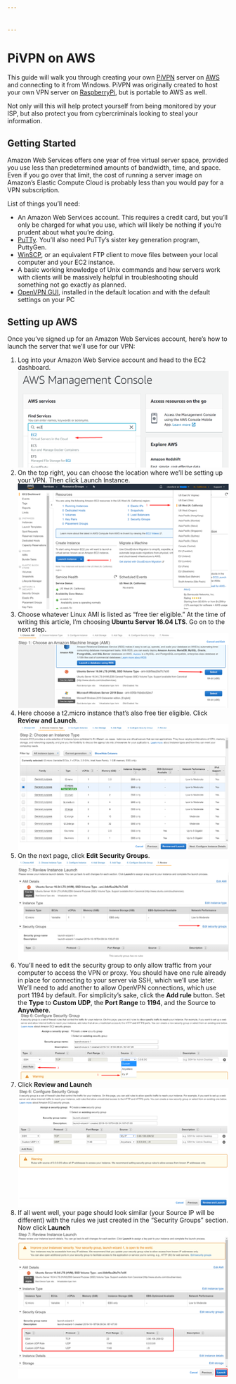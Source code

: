 ```yaml
---


---
```


<h1 id="pivpn-on-aws">PiVPN on AWS</h1>
<p>This guide will walk you through creating your own <a href="http://www.pivpn.io">PiVPN</a> server on <a href="https://aws.amazon.com/">AWS</a> and connecting to it from Windows. PiVPN was originally created to host your own VPN server on <a href="https://www.raspberrypi.org/">RaspberryPi</a>, but is portable to AWS as well.</p>
<p>Not only will this will help protect yourself from being monitored by your ISP, but also protect you from cybercriminals looking to steal your information.</p>
<h2 id="getting-started">Getting Started</h2>
<p>Amazon Web Services offers one year of free virtual server space, provided you use less than predetermined amounts of bandwidth, time, and space. Even if you go over that limit, the cost of running a server image on Amazon’s Elastic Compute Cloud is probably less than you would pay for a VPN subscription.</p>
<p>List of things you’ll need:</p>
<ul>
<li>An Amazon Web Services account. This requires a credit card, but you’ll only be charged for what you use, which will likely be nothing if you’re prudent about what you’re doing.</li>
<li><a href="https://www.chiark.greenend.org.uk/~sgtatham/putty/latest.html">PuTTy</a>. You’ll also need PuTTy’s sister key generation program, PuttyGen.</li>
<li><a href="https://winscp.net/eng/download.php">WinSCP</a>, or an equivalent FTP client to move files between your local computer and your EC2 instance.</li>
<li>A basic working knowledge of Unix commands and how servers work with clients will be massively helpful in troubleshooting should something not go exactly as planned.</li>
<li><a href="https://openvpn.net/index.php/open-source/downloads.html">OpenVPN GUI</a>, installed in the default location and with the default settings on your PC</li>
</ul>
<h2 id="setting-up-aws">Setting up AWS</h2>
<p>Once you’ve signed up for an Amazon Web Services account, here’s how to launch the server that we’ll use for our VPN:</p>
<ol>
<li>Log into your Amazon Web Service account and head to the EC2 dashboard.<img src="https://github.com/ctomford/PiVPN-AWS/blob/master/screenshots/Screenshot_1.png" alt="EC2"></li>
<li>On the top right, you can choose the location where we’ll be setting up your VPN. Then click Launch Instance.<img src="https://github.com/ctomford/PiVPN-AWS/blob/master/screenshots/Screenshot_2.png" alt="EC2"></li>
<li>Choose whatever Linux AMI is listed as “free tier eligible.” At the time of writing this article, I’m choosing <strong>Ubuntu Server 16.04 LTS</strong>. Go on to the next step.<img src="https://github.com/ctomford/PiVPN-AWS/blob/master/screenshots/Screenshot_3.png" alt="EC2"></li>
<li>Here choose a t2.micro instance that’s also free tier eligible. Click <strong>Review and Launch</strong>.<img src="https://github.com/ctomford/PiVPN-AWS/blob/master/screenshots/Screenshot_4.png" alt="EC2"></li>
<li>On the next page, click <strong>Edit Security Groups</strong>.<img src="https://github.com/ctomford/PiVPN-AWS/blob/master/screenshots/Screenshot_5.png" alt="EC2"></li>
<li>You’ll need to edit the security group to only allow traffic from your computer to access the VPN or proxy. You should have one rule already in place for connecting to your server via SSH, which we’ll use later. We’ll need to add another to allow OpenVPN connections, which use port 1194 by default. For simplicity’s sake, click the  <strong>Add rule</strong>  button. Set the  <strong>Type</strong>  to  <strong>Custom UDP</strong>, the <strong>Port Range</strong>  to <strong>1194</strong>, and the Source to  <strong>Anywhere</strong>.<img src="https://github.com/ctomford/PiVPN-AWS/blob/master/screenshots/Screenshot_6.png" alt="EC2"></li>
<li>Click <strong>Review and Launch</strong><img src="https://github.com/ctomford/PiVPN-AWS/blob/master/screenshots/Screenshot_7.png" alt="EC2"></li>
<li>If all went well, your page should look similar (your Source IP will be different) with the rules we just created in the “Security Groups” section. Now click <strong>Launch</strong><img src="https://github.com/ctomford/PiVPN-AWS/blob/master/screenshots/Screenshot_8.png" alt="EC2"></li>
</ol>

